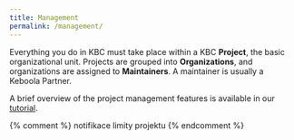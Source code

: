 ```yaml
---
title: Management
permalink: /management/
---
```


Everything you do in KBC must take place within a KBC **Project**, the basic organizational unit.
Projects are grouped into **Organizations**, and organizations are assigned to **Maintainers**. A maintainer is usually a Keboola Partner.

A brief overview of the project management features is available in our [tutorial](/tutorial/management/).

{% comment %}
notifikace
limity projektu
{% endcomment %}
